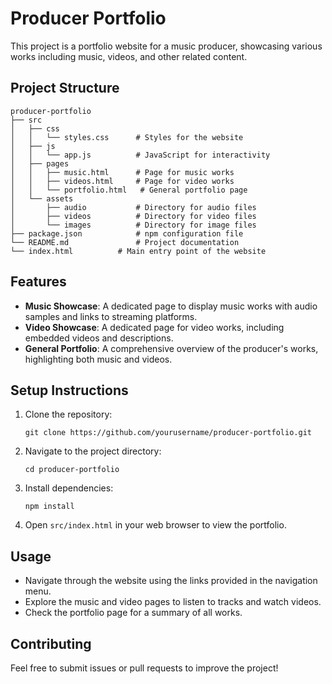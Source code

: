 # Producer Portfolio

This project is a portfolio website for a music producer, showcasing various works including music, videos, and other related content.

## Project Structure

```
producer-portfolio
├── src
│   ├── css
│   │   └── styles.css      # Styles for the website
│   ├── js
│   │   └── app.js          # JavaScript for interactivity
│   ├── pages
│   │   ├── music.html      # Page for music works
│   │   ├── videos.html     # Page for video works
│   │   └── portfolio.html   # General portfolio page
│   └── assets
│       ├── audio           # Directory for audio files
│       ├── videos          # Directory for video files
│       └── images          # Directory for image files
├── package.json            # npm configuration file
└── README.md               # Project documentation
└── index.html          # Main entry point of the website
```

## Features

- **Music Showcase**: A dedicated page to display music works with audio samples and links to streaming platforms.
- **Video Showcase**: A dedicated page for video works, including embedded videos and descriptions.
- **General Portfolio**: A comprehensive overview of the producer's works, highlighting both music and videos.

## Setup Instructions

1. Clone the repository:
   ```
   git clone https://github.com/yourusername/producer-portfolio.git
   ```
2. Navigate to the project directory:
   ```
   cd producer-portfolio
   ```
3. Install dependencies:
   ```
   npm install
   ```
4. Open `src/index.html` in your web browser to view the portfolio.

## Usage

- Navigate through the website using the links provided in the navigation menu.
- Explore the music and video pages to listen to tracks and watch videos.
- Check the portfolio page for a summary of all works.

## Contributing

Feel free to submit issues or pull requests to improve the project!